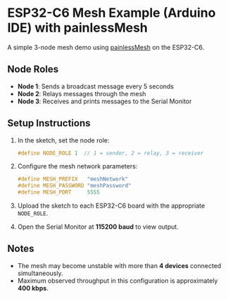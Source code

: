 # ESP32-C6 Mesh Example (Arduino IDE) with painlessMesh

A simple 3-node mesh demo using [painlessMesh](https://github.com/gmag11/painlessMesh) on the ESP32-C6.

## Node Roles

- **Node 1**: Sends a broadcast message every 5 seconds
- **Node 2**: Relays messages through the mesh
- **Node 3**: Receives and prints messages to the Serial Monitor

## Setup Instructions

1. In the sketch, set the node role:
   ```cpp
   #define NODE_ROLE 1  // 1 = sender, 2 = relay, 3 = receiver


2. Configure the mesh network parameters:

   ```cpp
   #define MESH_PREFIX   "meshNetwork"
   #define MESH_PASSWORD "meshPassword"
   #define MESH_PORT     5555
   ```

3. Upload the sketch to each ESP32-C6 board with the appropriate `NODE_ROLE`.

4. Open the Serial Monitor at **115200 baud** to view output.

## Notes

* The mesh may become unstable with more than **4 devices** connected simultaneously.
* Maximum observed throughput in this configuration is approximately **400 kbps**.


